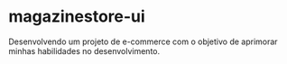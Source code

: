 # magazinestore-ui
Desenvolvendo um projeto de e-commerce com o objetivo de aprimorar minhas habilidades no desenvolvimento.
